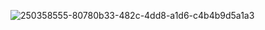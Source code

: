 ![250358555-80780b33-482c-4dd8-a1d6-c4b4b9d5a1a3](https://github.com/ibrahimcangok/Password_Improved/assets/106431802/cefe6545-d97b-4eee-a333-14a19bf81660)
